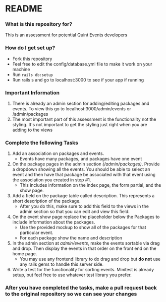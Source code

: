 # README #


### What is this repository for? ###
This is an assessment for potential Quint Events developers

### How do I get set up? ###
* Fork this repository
* Feel free to edit the config/database.yml file to make it work on your machine
* Run ``` rails db:setup ```
* Run rails s and go to localhost:3000 to see if your app if running

### Important Information ###
  1. There is already an admin section for adding/editing packages and events.  To view this go to localhost:3000/admin/events or /admin/packages
  2. The most important part of this assessment is the functionality not the styling.  It's not important to get the styling just right when you are adding to the views

### Complete the following Tasks ###
1. Add an association on packages and events.
    * Events have many packages, and packages have one event
2. On the package pages in the admin section *(/admin/packages)*. Provide a dropdown showing all the events.  You should be able to select an event and then have that package be associated with that event using the association you created in step #1.  
    * This includes information on the index page, the form partial, and the show page.
3. Add a field on the package table called description.  This represents a short description of the package.
    * After you do this, make sure to add this field to the views in the admin section so that you can edit and view this field.
4. On the event show page replace the placeholder below the Packages to include information about the packages.
    * Use the provided mockup to show all of the packages for that particular event.  
    * For each package show the name and description
5. In the admin section at *admin/events*, make the events sortable via drag and drop.  Then display the events in that order on the front end on the home page.  
    * You may use any frontend library to do drag and drop but **do not** use any rails gems to handle this server side.
6. Write a test for the functionality for sorting events.  Minitest is already setup, but feel free to use whatever test library you prefer.

### After you have completed the tasks, make a pull request back to the original repository so we can see your changes ###

